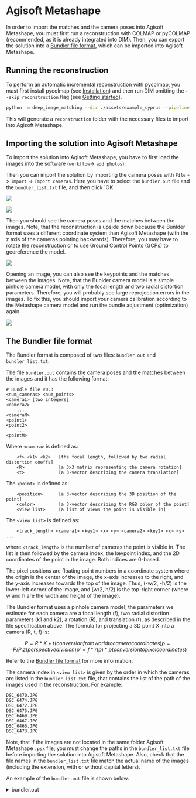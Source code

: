 # Agisoft Metashape

In order to import the matches and the camera poses into Agisoft Metashape, you must first run a reconstruction with COLMAP or pyCOLMAP (recommended, as it is already integrated into DIM).
Then, you can export the solution into a [Bundler file format](https://www.cs.cornell.edu/~snavely/bundler/bundler-v0.4-manual.html), which can be imported into Agisoft Metashape.

## Running the reconstruction

To perform an automatic incremental reconstruction with pycolmap, you must first install pycolmap (see [Installation](installation.md)) and then run DIM omitting the `--skip_reconstruction` flag (see [Getting started](getting_started.md)).

```bash
python -m deep_image_matching --dir ./assets/example_cyprus --pipeline superpoint+lightglue
```

This will generate a `reconstruction` folder with the necessary files to import into Agisoft Metashape.

## Importing the solution into Agisoft Metashape

To import the solution into Agisoft Metashape, you have to first load the images into the software (`workflow`-> `add photos`).

Then you can import the solution by importing the camera poses with `File` -> `Import` -> `Import cameras`.
Here you have to select the `bundler.out` file and the `bundler_list.txt` file, and then click `OK

![](./assets/metashape_import_1.png)

![](./assets/metashape_import_2.png)

Then you should see the camera poses and the matches between the images.
Note, that the reconstruction is upside down because the Bunlder format uses a different coordinate system than Agisoft Metashape (with the z axis of the cameras pointing backwards).
Therefore, you may have to rotate the reconstruction or to use Ground Control Points (GCPs) to georeference the model.

![](./assets/metashape_reconstruction.png)

Opening an image, you can also see the keypoints and the matches between the images.
Note, that the Bunlder camera model is a simple pinhole camera model, with only the focal length and two radial distortion parameters.
Therefore, you will probably see large reprojection errors in the images.
To fix this, you should import your camera calibration according to the Metashape camera model and run the bundle adjustment (optimization) again.

![](./assets/metashape_keypoints.png)

## The Bundler file format

The Bundler format is composed of two files: `bundler.out` and `bundler_list.txt`.

The file `bundler.out` contains the camera poses and the matches between the images and it has the following format:

```
# Bundle file v0.3
<num_cameras> <num_points>
<camera1> [two integers]
<camera2>
    ...
<cameraN>
<point1>
<point2>
    ...
<pointM>
```

Where `<camera>` is defined as:

```
    <f> <k1> <k2>   [the focal length, followed by two radial distortion coeffs]
    <R>             [a 3x3 matrix representing the camera rotation]
    <t>             [a 3-vector describing the camera translation]
```

The `<point>` is defined as:

```
    <position>      [a 3-vector describing the 3D position of the point]
    <color>         [a 3-vector describing the RGB color of the point]
    <view list>     [a list of views the point is visible in]
```

The `<view list>` is defined as:

```
    <track_length> <camera1> <key1> <x> <y> <camera2> <key2> <x> <y> ...
```

where `<track_length>` is the number of cameras the point is visible in.
The list is then followed by the camera index, the keypoint index, and the 2D coordinates of the point in the image.
Both indices are 0-based.

The pixel positions are floating point numbers in a coordinate system where the origin is the center of the image, the x-axis increases to the right, and the y-axis increases towards the top of the image. Thus, (-w/2, -h/2) is the lower-left corner of the image, and (w/2, h/2) is the top-right corner (where w and h are the width and height of the image).

The Bundler format uses a pinhole camera model; the parameters we estimate for each camera are a focal length (f), two radial distortion parameters (k1 and k2), a rotation (R), and translation (t), as described in the file specification above. The formula for projecting a 3D point X into a camera (R, t, f) is:

```math
    P = R * X + t       (conversion from world to camera coordinates)
    p = -P / P.z        (perspective division)
    p' = f * r(p) * p   (conversion to pixel coordinates)
```

Refer to the [Bundler file format](https://www.cs.cornell.edu/~snavely/bundler/bundler-v0.4-manual.html) for more information.

The camera index in `<view list>` is given by the order in which the cameras are listed in the `bundler_list.txt` file, that contains the list of the path of the images used in the reconstruction.
For example:

```
DSC_6470.JPG
DSC_6474.JPG
DSC_6472.JPG
DSC_6475.JPG
DSC_6469.JPG
DSC_6467.JPG
DSC_6466.JPG
DSC_6473.JPG
```

Note, that if the images are not located in the same folder Agisoft Metashape `.psx` file, you must change the paths in the `bundler_list.txt` file before importing the solution into Agisoft Metashape.
Also, check that the file names in the `bundler_list.txt` file match the actual name of the images (including the extension, with or without capital letters).

An example of the `bundler.out` file is shown below.

<details>

<summary>bundler.out</summary>

```
# Bundle file v0.3
8 5068
1286.7991243248962 0 0
0.99996278884580203 -0.0013121224216955584 -0.0085263860149726069
-0.0013396167178595475 -0.99999391945312011 -0.0032197024452593013
-0.0085221095261131148 0.0032310047256637201 -0.99995846626631835
-0.80777295444200337 0.57663840260582766 -0.15525511334915454
1286.7991243248962 0 0
0.9944298422387321 0.007496545077315649 0.10513368003144505
-0.00055919043698891011 -0.99707818214572397 0.076385770893758309
0.105399127942814 -0.076019079847643029 -0.99152010737453633
-5.1991137793915279 -0.22160254463606963 -0.99094583515584655
1286.7991243248962 0 0
0.99931655217167026 0.006691041857979663 0.036354621639898832
0.0059588178324736507 -0.99977795287841309 0.020212308831227106
0.036481790605243467 -0.019981864204930214 -0.99913452750724763
-2.688138660837613 0.50323354820091459 0.31616042729962252
1286.7991243248962 0 0
0.86929247917708286 -0.054902547052811931 0.491239550497794
-0.08719186547051487 -0.99526046509080457 0.043060251079238297
0.48654718603844849 -0.080264045215458574 -0.86995949262233951
-4.2166603261601505 0.19702147201600073 -2.9468777517136671
1286.7991243248962 0 0
0.99967307085130896 -0.017983902425688095 0.018175001190014438
-0.015758916520280036 -0.99313464826656406 -0.11591042646179414
0.020134745213698173 0.11558611363823715 -0.99309337041850598
1.7882607148764738 2.141918008889161 0.056122945527972187
1286.7991243248962 0 0
0.85443322001495281 0.036474729613622636 -0.51827933263298509
0.069492826027845261 -0.99659260890043411 0.044428808398267128
-0.51489282347450027 -0.07397814531765054 -0.85405656390535267
4.0136035947712356 -0.24890319703929475 -2.2211101146350618
1286.7991243248962 0 0
0.9977349416959288 -0.01781447706336892 0.064866251055384697
-0.023079383925901007 -0.9964189037647786 0.081343163559071466
0.063184872846452397 -0.082655989662913668 -0.99457310400805732
4.744331912881119 -0.67485373536633497 0.50235653241970457
1286.7991243248962 0 0
0.85052582171050761 -0.081299479583431727 0.51961160612820134
-0.076379298718601996 -0.99659964940906087 -0.030908599531384154
0.52035759755279865 -0.013399008067766919 -0.85384333296681514
-2.2708756404217185 0.73112594627182004 -0.97801981077545186
-5.3552997586126736 3.9693405899589074 17.493979792539214
214 196 176
11 0 2597 -460 -250 2 3174 -542 -230 3 2736 -29 -155 4 3531 -250 -282 7 1696 137 -230 0 3358 -465 -253 1 2367 -582 -191 2 3161 -546 -233 3 3431 -33 -156 4 2278 -254 -284 6 2214 33 -227
-12.097171629638927 3.302074646768081 30.280100026537617
227 202 180
2 1 2418 -555 -46 7 4066 113 -101
-5.8312471874484419 -1.9822562893941618 14.437672933948106
116 80 51
3 0 3207 -598 226 2 2420 -722 245 7 3861 35 212
0.46832749086366926 4.3310105451941983 16.298232232524828
198 180 153
...
```

</details>
